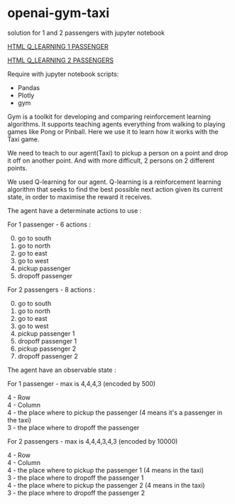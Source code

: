 # openai-gym-taxi
solution for 1 and 2 passengers with jupyter notebook

[HTML Q_LEARNING 1 PASSENGER](https://fahimbench.github.io/openai-gym-taxi/html/Q_Learning-1passenger.html)

[HTML Q_LEARNING 2 PASSENGERS](https://fahimbench.github.io/openai-gym-taxi/html/Q_Learning-2passengers.html)

Require with jupyter notebook scripts:
 - Pandas
 - Plotly
 - gym

Gym is a toolkit for developing and comparing reinforcement learning algorithms. It supports teaching agents everything from walking to playing games like Pong or Pinball. Here we use it to learn how it works with the Taxi game.

We need to teach to our agent(Taxi) to pickup a person on a point and drop it off on another point. And with more difficult, 2 persons on 2 different points.

We used Q-learning for our agent. Q-learning is a reinforcement learning algorithm that seeks to find the best possible next action given its current state, in order to maximise the reward it receives.

The agent have a determinate actions to use :

For 1 passenger - 6 actions :

0. go to south
1. go to north
2. go to east
3. go to west
4. pickup passenger
5. dropoff passenger

For 2 passengers - 8 actions :

0. go to south
1. go to north
2. go to east
3. go to west
4. pickup passenger 1
5. dropoff passenger 1
6. pickup passenger 2
7. dropoff passenger 2

The agent have an observable state :

For 1 passenger - max is 4,4,4,3 (encoded by 500)

4 - Row  
4 - Column  
4 - the place where to pickup the passenger (4 means it's a passenger in the taxi)  
3 - the place where to dropoff the passenger  

For 2 passengers - max is 4,4,4,3,4,3 (encoded by 10000)

 4 - Row  
 4 - Column  
 4 - the place where to pickup the passenger 1 (4 means in the taxi)  
 3 - the place where to dropoff the passenger 1  
 4 - the place where to pickup the passenger 2 (4 means in the taxi)  
 3 - the place where to dropoff the passenger 2  
 
 
